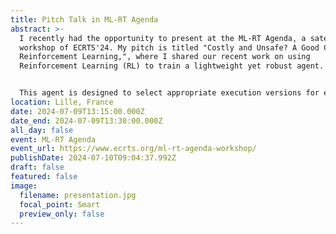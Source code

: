 ```yaml
---
title: Pitch Talk in ML-RT Agenda
abstract: >-
  I recently had the opportunity to present at the ML-RT Agenda, a satellite
  workshop of ECRTS'24. My pitch is titled "Costly and Unsafe? A Good Case for
  Reinforcement Learning,", where I shared our recent work on using
  Reinforcement Learning (RL) to train a lightweight yet robust agent. 


  This agent is designed to select appropriate execution versions for each task, ensuring redundancy to guard against soft errors. Our approach leverages the Markov Decision Process (MDP) framework, allowing the RL agent to learn optimal policies without requiring labeled data, making it well-suited for dynamic environments. In summary, our experience shows that RL can effectively handle the dynamic and complex nature of real-time scheduling, offering a promising direction for future research in this domain. 
location: Lille, France
date: 2024-07-09T13:15:00.000Z
date_end: 2024-07-09T13:30:00.000Z
all_day: false
event: ML-RT Agenda
event_url: https://www.ecrts.org/ml-rt-agenda-workshop/
publishDate: 2024-07-10T09:04:37.992Z
draft: false
featured: false
image:
  filename: presentation.jpg
  focal_point: Smart
  preview_only: false
---
```

